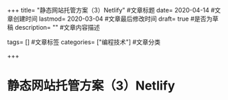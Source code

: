 +++
title= "静态网站托管方案（3）Netlify" #文章标题
date= 2020-04-14 #文章创建时间
lastmod= 2020-03-04 #文章最后修改时间
draft= true #是否为草稿
description= "" #文章内容描述

tags= [] #文章标签
categories= ["编程技术"] #文章分类

+++

# 静态网站托管方案（3）Netlify

